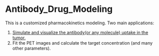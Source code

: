 # Antibody_Drug_Modeling
This is a customized pharmacokinetics modeling. Two main applications:

1. [Simulate and visualize the antibody(or any molecule) uptake in the tumor.](https://github.com/ccchang0111/Antibody_Drug_Modeling/blob/master/Demo_DrugUptake.md)
2. Fit the PET images and calculate the target concentration (and many other parameters).
